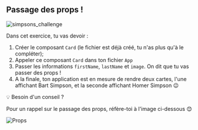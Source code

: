 ## Passage des props !

![simpsons_challenge](https://github.com/user-attachments/assets/72590e2a-3e74-4c94-b015-a9c97101f238)


Dans cet exercice, tu vas devoir :

1. Créer le composant `Card` (le fichier est déjà créé, tu n'as plus qu'à le compléter);
2. Appeler ce composant `Card` dans ton fichier `App`
3. Passer les informations `firstName`, `lastName` et `image`. On dit que tu vas passer des props !
4. A la finale, ton application est en mesure de rendre deux cartes, l'une affichant Bart Simpson, et la seconde affichant Homer Simpson 😉

💡 Besoin d'un conseil ?

Pour un rappel sur le passage des props, réfère-toi à l'image ci-dessous 😊

![Props](https://github.com/user-attachments/assets/b53af959-d42c-4f85-af5b-7b33ae765108)

